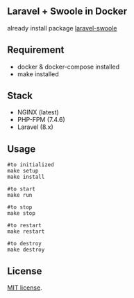 ## Laravel + Swoole in Docker
already install package [laravel-swoole](https://github.com/swooletw/laravel-swoole)

## Requirement
- docker & docker-compose installed
- make installed

## Stack
- NGINX (latest)
- PHP-FPM (7.4.6)
- Laravel (8.x)

## Usage
```
#to initialized
make setup
make install

#to start
make run

#to stop
make stop

#to restart
make restart

#to destroy
make destroy
```

## License
[MIT license](http://opensource.org/licenses/MIT).
